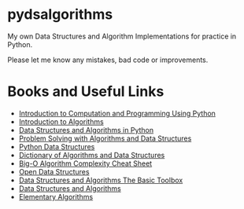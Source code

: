# pydsalgorithms
My own Data Structures and Algorithm Implementations for practice in Python.

Please let me know any mistakes, bad code or improvements.

# Books and Useful Links
* [Introduction to Computation and Programming Using Python](http://mitpress.mit.edu/books/introduction-computation-and-programming-using-python-0)
* [Introduction to Algorithms](https://mitpress.mit.edu/books/introduction-algorithms)
* [Data Structures and Algorithms in Python](http://eu.wiley.com/WileyCDA/WileyTitle/productCd-EHEP002510.html)
* [Problem Solving with Algorithms and Data Structures](https://docs.python.org/2/tutorial/datastructures.html)
* [Python Data Structures](https://docs.python.org/2/tutorial/datastructures.html)
* [Dictionary of Algorithms and Data Structures](https://xlinux.nist.gov/dads/)
* [Big-O Algorithm Complexity Cheat Sheet](https://bigocheatsheet.com/)
* [Open Data Structures](https://opendatastructures.org/)
* [Data Structures and Algorithms The Basic Toolbox](https://people.mpi-inf.mpg.de/~mehlhorn/Toolbox.html)
* [Data Structures and Algorithms](https://www.cs.auckland.ac.nz/~jmor159/PLDS210/)
* [Elementary Algorithms](https://sites.google.com/site/algoxy/home)
